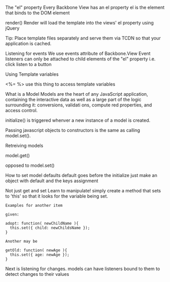 The "el" property
  Every Backbone View has an el property
  el is the element that binds to the DOM element
  
render()
  Render will load the template into the views' el property using jQuery
  
Tip: Place template files separately and serve them via TCDN so that your application is cached.

Listening for events
  We use events attribute of Backbone.View
    Event listeners can only be attached to child elements of the "el" property
    i.e. click listen to a button
    
Using Template variables

<%= %> use this thing to access template variables

What is a Model
  Models are the heart of any JavaScript application, containing the interactive data as well as a large part of the logic surrounding it: conversions, validati
  ons, compute red properties, and access control.
  
  
  initialize() is triggered whenver a new instance of a model is created. 
  
  
  Passing javascript objects to constructors is the same as calling model.set().
  
  Retreiving models
  
  model.get()
  
  opposed to model.set()
  
  How to set model defaults
    default goes before the initialize
    just make an object with default and the keys assignment
    
  Not just get and set 
  Learn to manipulate!
    simply create a method that sets to 'this' so that it looks for the variable being set.
    
    Examples for another item
    
    given:
    
    adopt: function( newChildName ){
      this.set({ child: newChildsName });
    }
    
    Another may be
    
    getOld: function( newAge ){
      this.set({ age: newAge });
    }
  
  Next is listening for changes.
    models can have listeners bound to them to detect changes to their values